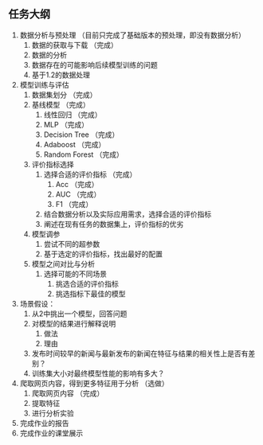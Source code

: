 
## 任务大纲
1. 数据分析与预处理 （目前只完成了基础版本的预处理，即没有数据分析）
   1. 数据的获取与下载     （完成）
   2. 数据的分析
   3. 数据存在的可能影响后续模型训练的问题
   4. 基于1.2的数据处理
2. 模型训练与评估
   1. 数据集划分           （完成）
   2. 基线模型             （完成）
      1. 线性回归          （完成）     
      2. MLP               （完成）
      3. Decision Tree   （完成）
      4. Adaboost        （完成）
      5. Random Forest   （完成）
   3. 评价指标选择
      1. 选择合适的评价指标      （完成）
         1. Acc               （完成）
         2. AUC               （完成）
         3. F1                （完成）
      2.  结合数据分析以及实际应用需求，选择合适的评价指标
      3.  阐述在现有任务的数据集上，评价指标的优劣
   4. 模型调参
      1. 尝试不同的超参数
      2. 基于选定的评价指标，找出最好的配置
   5. 模型之间对比与分析
      1. 选择可能的不同场景
         1. 挑选合适的评价指标
         2. 挑选指标下最佳的模型
3. 场景假设：
   1. 从2中挑出一个模型，回答问题
   2. 对模型的结果进行解释说明
      1. 做法
      2. 理由
   3. 发布时间较早的新闻与最新发布的新闻在特征与结果的相关性上是否有差别？
   4. 训练集大小对最终模型性能的影响有多大？
4. 爬取网页内容，得到更多特征用于分析 （选做）
   1. 爬取网页内容      （完成）
   2. 提取特征
   3. 进行分析实验
5. 完成作业的报告
6. 完成作业的课堂展示
